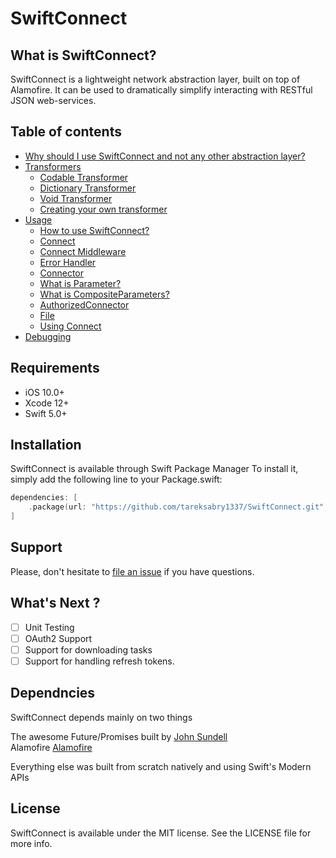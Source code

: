 # SwiftConnect

## What is SwiftConnect?

SwiftConnect is a lightweight network abstraction layer, built on top of Alamofire. It can be used to dramatically simplify interacting with RESTful JSON web-services.

## Table of contents

- [Why should I use SwiftConnect and not any other abstraction layer?](https://github.com/tareksabry1337/SwiftConnect/blob/main/Documentation/Why%20use%20SwiftConnect.md)
- [Transformers](https://github.com/tareksabry1337/SwiftConnect/blob/main/Documentation//Transformers.md)
    - [Codable Transformer](https://github.com/tareksabry1337/SwiftConnect/blob/main/Documentation/Transformers.md#Codable-Transformer)
    - [Dictionary Transformer](https://github.com/tareksabry1337/SwiftConnect/blob/main/Documentation/Transformers.md#Dictionary-Transformer)
    - [Void Transformer](https://github.com/tareksabry1337/SwiftConnect/blob/main/Documentation/Transformers.md#Void-Transformer)
    - [Creating your own transformer](https://github.com/tareksabry1337/SwiftConnect/blob/main/Documentation/Transformers.md#Creating-your-own-transformer)
- [Usage](https://github.com/tareksabry1337/SwiftConnect/blob/main/Documentation/Usage.md)
    - [How to use SwiftConnect?](https://github.com/tareksabry1337/SwiftConnect/blob/main/Documentation/Usage.md#How-to-use-SwiftConnect)
    - [Connect](https://github.com/tareksabry1337/SwiftConnect/blob/main/Documentation/Usage.md#Connect)
    - [Connect Middleware](https://github.com/tareksabry1337/SwiftConnect/blob/main/Documentation/Usage.md#ConnectMiddleware)
    - [Error Handler](https://github.com/tareksabry1337/SwiftConnect/blob/main/Documentation/Usage.md#ErrorHandler)
    - [Connector](https://github.com/tareksabry1337/SwiftConnect/blob/main/Documentation/Usage.md#Connector)
    - [What is Parameter?](https://github.com/tareksabry1337/SwiftConnect/blob/main/Documentation/Usage.md#What-is-Parameter)
    - [What is CompositeParameters?](https://github.com/tareksabry1337/SwiftConnect/blob/main/Documentation/Usage.md#What-is-CompositeParameters)
    - [AuthorizedConnector](https://github.com/tareksabry1337/SwiftConnect/blob/main/Documentation/Usage.md#AuthorizedConnector)
    - [File](https://github.com/tareksabry1337/SwiftConnect/blob/main/Documentation/Usage.md#File)
    - [Using Connect](https://github.com/tareksabry1337/SwiftConnect/blob/main/Documentation/Usage.md#Using-Connect)
- [Debugging](https://github.com/tareksabry1337/SwiftConnect/blob/main/Documentation/Debugging.md)

## Requirements

- iOS 10.0+
- Xcode 12+
- Swift 5.0+

## Installation

SwiftConnect is available through Swift Package Manager To install
it, simply add the following line to your Package.swift:

```swift
dependencies: [
    .package(url: "https://github.com/tareksabry1337/SwiftConnect.git", .upToNextMajor(from: "2.0.0"))
]
```

## Support

Please, don't hesitate to [file an issue](https://github.com/tareksabry1337/SwiftConnect/issues/new) if you have questions.

## What's Next ?
- [ ] Unit Testing
- [ ] OAuth2 Support
- [ ] Support for downloading tasks
- [ ] Support for handling refresh tokens.

## Dependncies
SwiftConnect depends mainly on two things

The awesome Future/Promises built by  [John Sundell][Future/Promises]<br>
Alamofire [Alamofire][Alamofire]

[Future/Promises]: https://github.com/JohnSundell/SwiftBySundell/blob/master/Blog/Under-the-hood-of-Futures-and-Promises.swift
[Alamofire]: https://github.com/Alamofire/Alamofire

Everything else was built from scratch natively and using Swift's Modern APIs

## License

SwiftConnect is available under the MIT license. See the LICENSE file for more info.
